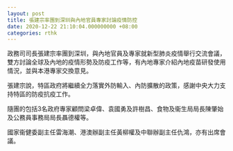```yaml
---
layout: post
title: 張建宗率團到深圳與內地官員專家討論疫情防控
date: 2020-12-22 21:10:04.000000000 +08:00
categories: rthk
---
```


政務司司長張建宗率團到深圳，與內地官員及專家就新型肺炎疫情舉行交流會議，雙方討論全球及內地的疫情形勢及防疫工作等，有內地專家介紹內地疫苗研發使用情況，並與本港專家交換意見。

張建宗說，特區政府將繼續全力落實外防輸入、內防擴散的政策，感謝中央大力支持特區的防疫抗疫工作。

隨團的包括3名政府專家顧問梁卓偉、袁國勇及許樹昌、食物及衞生局局長陳肇始及公務員事務局局長聶德權等。

國家衞健委副主任雷海潮、港澳辦副主任黃柳權及中聯辦副主任仇鴻，亦有出席會議。
